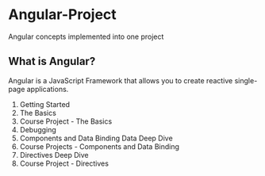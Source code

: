 # Angular-Project
Angular concepts implemented into one project

## What is Angular?
Angular is a JavaScript Framework that allows you to create reactive single-page applications.

1. Getting Started
2. The Basics
3. Course Project - The Basics
4. Debugging
5. Components and Data Binding Data Deep Dive
6. Course Projects - Components and Data Binding
7. Directives Deep Dive
8. Course Project - Directives
